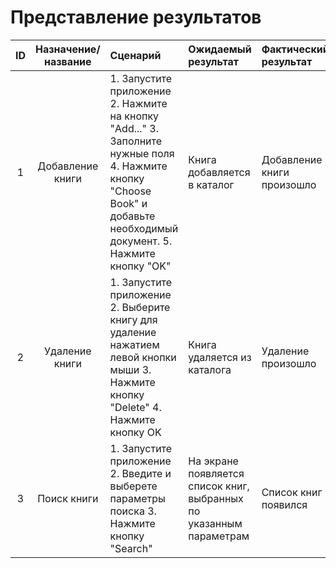 # Представление результатов

| ID | Назначение/название | Сценарий | Ожидаемый результат | Фактический результат | Оценка |
|:---:|:---:|:---|:---|:---|:---|
| 1 | Добавление книги |  1. Запустите приложение 2. Нажмите на кнопку "Add..." 3. Заполните нужные поля 4. Нажмите кнопку "Choose Book" и добавьте необходимый документ. 5. Нажмите кнопку "OK" | Книга добавляется в каталог | Добавление книги произошло | Тест пройден |
| 2 | Удаление книги | 1. Запустите приложение 2. Выберите книгу для удаление нажатием левой кнопки мыши  3. Нажмите кнопку "Delete" 4. Нажмите кнопку OK | Книга удаляется из каталога | Удаление произошло | Тест пройден |
| 3 | Поиск книги | 1. Запустите приложение 2. Введите и выберете параметры поиска  3. Нажмите кнопку "Search" | На экране появляется список книг, выбранных по указанным параметрам | Список книг появился | Тест пройден |
